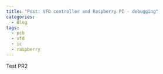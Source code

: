 ```yaml
---
title: "Post: VFD controller and Raspberry PI - debugging"
categories:
  - Blog
tags:
  - pcb
  - vfd
  - ic
  - raspberry
---
```


Test PR2
